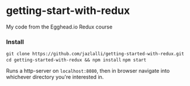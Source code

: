 # getting-start-with-redux
My code from the Egghead.io Redux course

### Install

`git clone https://github.com/jazlalli/getting-started-with-redux.git`
`cd getting-started-with-redux && npm install`
`npm start`

Runs a http-server on `localhost:8080`, then in browser navigate into whichever directory you're interested in.
